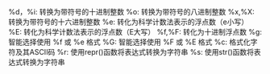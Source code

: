 %d，%i: 转换为带符号的十进制整数
%o: 转换为带符号的八进制整数
%x,%X: 转换为带符号的十六进制整数
%e: 转化为科学计数法表示的浮点数（e小写）
%E: 转化为科学计数法表示的浮点数（E大写）
%f,%F: 转化为十进制浮点数
%g: 智能选择使用 %f 或 %e 格式
%G: 智能选择使用 %F 或 %E 格式
%c: 格式化字符及其ASCII码
%r: 使用repr()函数将表达式转换为字符串
%s: 使用str()函数将表达式转换为字符串